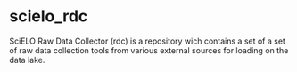 # scielo_rdc
SciELO Raw Data Collector (rdc) is a repository wich contains a set of a set of raw data collection tools from various external sources for loading on the data lake.
